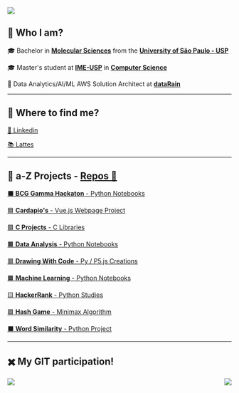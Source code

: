 [comment]: <> (Page)

<a href="https://github.com/lucasns97#-who-i-am"><img src="https://img.shields.io/static/v1?label=Overview&message=lucasnseq&color=f8efd4&style=for-the-badge&logo=GitHub"></a>


## 💁 Who I am?

🎓 Bachelor in [**Molecular Sciences**](http://www.cecm.usp.br/) from the [**University of São Paulo - USP**](https://www5.usp.br/)<br/>
  
🎓 Master's student at [**IME-USP**](https://www.ime.usp.br/) in [**Computer Science**](https://www.ime.usp.br/dcc/)<br/>

💼 Data Analytics/AI/ML AWS Solution Architect at [**dataRain**](https://www.datarain.com.br/)<br/>

---

## 🥽 Where to find me?


[👔 Linkedin](https://www.linkedin.com/in/lucasnseq/)<br/>

[📚 Lattes](http://lattes.cnpq.br/8818674058920114)<br/>

---

## 🌈 a-Z Projects - [Repos 📂](https://github.com/lucasns97?tab=repositories)

[⬛ **BCG Gamma Hackaton** - Python Notebooks](https://github.com/lucasns97/hackaton_bcggamma)<br/>

[🟦 **Cardapio's** - Vue.js Webpage Project](https://github.com/lucasns97/cardapio-s)<br/>

[🟪 **C Projects** - C Libraries](https://github.com/lucasns97/c_projects)<br/>

[🟫 **Data Analysis** - Python Notebooks](https://github.com/lucasns97/data_analysis)<br/>

[🟥 **Drawing With Code** - Py / P5.js Creations](https://github.com/lucasns97/draws)<br/>

[🟧 **Machine Learning** - Python Notebooks](https://github.com/lucasns97/ml_notebooks)<br/>

[🟨 **HackerRank** - Python Studies](https://github.com/lucasns97/hackerrank)<br/>

[🟩 **Hash Game** - Minimax Algorithm](https://github.com/lucasns97/ex_jogo_da_velha)<br/>

[⬛ **Word Similarity** - Python Project](https://github.com/lucasns97/word_ps)<br/>


---

## ✖️ My GIT participation!

<img align="left" src="https://github-readme-stats.vercel.app/api/top-langs/?username=lucasns97&theme=dracula&hide_langs_below=1&title_color=783c00&text_color=af552e&icon_color=783c00&bg_color=f8efd4&cache_seconds=2300" />

<img align='right' src="https://github-readme-stats.vercel.app/api?username=lucasns97&show_icons=true&title_color=783c00&text_color=af552e&icon_color=783c00&bg_color=f8efd4&cache_seconds=2300">

